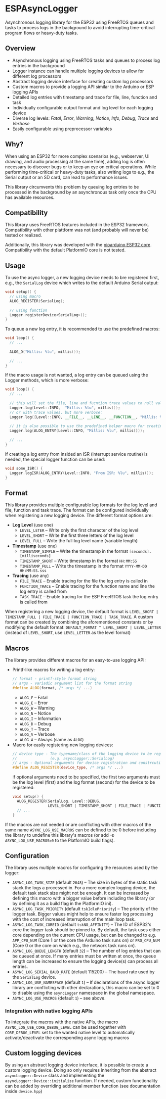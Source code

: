 # ESPAsyncLogger

Asynchronous logging library for the ESP32 using FreeRTOS queues and tasks to process logs in the background to avoid
interrupting time-critical program flows or heavy-duty tasks.

## Overview

- Asynchronous logging using FreeRTOS tasks and queues to process log entries in the background
- Logger instance can handle multiple logging devices to allow for different log processors
- Abstract logging device interface for creating custom log processors
- Custom macros to provide a logging API similar to the Arduino or ESP logging APIs
- Detailed log entries with timestamp and trace for file, line, function and task
- Individually configurable output format and log level for each logging device
- Diverse log levels: _Fatal_, _Error_, _Warning_, _Notice_, _Info_, _Debug_, _Trace_ and _Verbose_
- Easily configurable using preprocessor variables

## Why?

When using an ESP32 for more complex scenarios (e.g., webserver, UI drawing, and audio processing at the same time),
adding log is often necessary to discover bugs or to keep an eye on critical operations. While performing time-critical
or heavy-duty tasks, also writing logs to e.g., the Serial output or an SD card, can lead to performance issues.

This library circumvents this problem by queuing log entries to be processed in the background by an asynchronous task
only once the CPU has available resources.

## Compatibility

This library uses FreeRTOS features included in the ESP32 framework. Compatibility with other plattform was not (and
probably will never be) tested or realized.

Additionally, this library was developed with
the [pioarduino ESP32 core](https://github.com/pioarduino/platform-espressif32/). Compatibility with the default
PlatformIO core is not tested.

## Usage

To use the async logger, a new logging device needs to bre registered first, e.g., the `SerialLog` device which writes
to the default Arduino Serial output:

```c++
void setup() {
  // using macro
  ALOG_REGISTER(SerialLog);
  
  // using function
  Logger.registerDevice<SerialLog>();
} 
```

To queue a new log entry, it is recommended to use the predefined macros:

```c++
void loop() {
  // ...
  
  ALOG_D("Millis: %lu", millis());
  
  // ...
}
```

If the macro usage is not wanted, a log entry can be queued using the Logger methods, which is more verbose:

```c++
void loop() {
  // ...
  
  // this will set the file, line and fucntion trace values to null values:
  Logger.log(Level::INFO,  "Millis: %lu", millis());
  // or with trace values, but more verbose:
  Logger.log({Level::INFO, __FILE__, __LINE__, __FUNCTION__, "Millis: %lu", millis()});
  
  // it is also possible to use the predefined helper macro for creating a new entry:
  Logger.log(ALOG_ENTRY(Level::INFO, "Millis: %lu", millis()));
  
  // ...
}
```

If creating a log entry from insided an ISR (interrupt service routine) is needed, the special logger function can be
used:

```c++
void some_ISR() {
  Logger.logISR(ALOG_ENTRY(Level::INFO, "From ISR: %lu", millis());
}
```

## Format

This library provides multiple configurable log formats for the log level and file, function and task trace.
The format can be configured individually when registering a new logging device. The different format options are:

- **Log Level** (use one)
    - `LEVEL_LETER` – Write only the first character of the log level
    - `LEVEL_SHORT` – Write the first three letters of the log level
    - `LEVEL_FULL` – Write the full log level name (variable length)
- **Timestamp** (use one)
    - `TIMESTAMP_SIMPLE` – Write the timestamp in the format `[seconds].[milliseconds]`
    - `TIMESTAMP_SHORT` – Write timestamp in the format `HH:MM:SS`
    - `TIMESTAMP_FULL` – Write the timestamp in the format `YYYY-MM-DD HH:MM:SS.sss`
- **Tracing** (use any)
    - `FILE_TRACE` – Enable tracing for the file the log entry is called in
    - `FUNCTION_TRACE` – Enable tracing for the function name and line the log entry is called from
    - `TASK_TRACE` – Enable tracing for the ESP FreeRTOS task the log entry is called from

When registering a new logging device, the default format is
`LEVEL_SHORT | TIMESTAMP_FULL | FILE_TRACE | FUNCTION_TRACE | TASK_TRACE`. A custom format can be created by combining
the aforementioned constants or by modifying the default format: `DEFAULT_FORMAT ^ LEVEL_SHORT | LEVEL_LETTER` (instead
of `LEVEL_SHORT`, use `LEVEL_LETTER` as the level format)

## Macros

The library provides different macros for an easy-to-use logging API:

- Printf-like macros for writing a log entry:
  ```c++
  // format - printf-style format string
  // args - variadic argument list for the format string
  #define ALOG(format, /* args */ ...)
  ```
    - `ALOG_F` – Fatal
    - `ALOG_E` – Error
    - `ALOG_W` – Warning
    - `ALOG_N` – Notice
    - `ALOG_I` – Information
    - `ALOG_D` – Debug
    - `ALOG_T` – Trace
    - `ALOG_V` – Verbose
    - `ALOG_A` – Always (same as `ALOG`)
- Macro for easily registering new logging devices:
  ```c++
  // device type - The typename/class of the logging device to be registred 
  //               (e.g. asyncLogger::SerialLog)
  // args - Optional arguments for device registration and constrcution
  #define ALOG_REGISTER(device_type, /* args */ ...)
  ```
  If optional arguments need to be specified, the first two arguments must be the log level (first)
  and the log format (second) for the device to be registered:
  ```c++
  void setup() {
    ALOG_REGISTER(SerialLog, Level::DEBUG, 
                  LEVEL_SHORT | TIMESTAMP_SHORT | FILE_TRACE | FUNCTION_TRACE);
    // ...
  } 
  ```

If the macros are not needed or are conflicting with other macros of the same name `ASYNC_LOG_USE_MACROS` can be defined
to be 0 before including the library to undefine this library's macros (or add `-D ASYNC_LOG_USE_MACROS=0` to the
PlatformIO build flags).

## Configuration

The library uses multiple macros for configuring the resources used by the logger:

- `ASYNC_LOG_TASK_SIZE` (default `2048`) – The size in bytes of the static task stack the logs a processed in. For a
  more complex logging device, the default task stack size might not be enough. It can be increased by defining this
  macro with a bigger value before including the library (or by defining it as a build flag in the PlatformIO ini).
- `ASYNC_LOG_TASK_PRIORITY` (default `tskIdlePriority`) – The priority of the logger task. Bigger values might help to
  ensure faster log processing with the cost of increased interruption of the main loop task.
- `ASYNC_LOG_TASK_COREID` (default `tskNO_AFFINITY`) – The ID of ESP32's core the logger task should be pinned to. By
  default, the task uses either core depending on the current CPU usage, but can be changed to e.g. `APP_CPU_NUM` (Core
  1 or the core the Arduino task runs on) or `PRO_CPU_NUM` (Core 0 or the core on which e.g., the network task runs on).
- `ASYNC_LOG_QUEUE_LENGTH` (default `32`) – The number of log entries that can be queued at once. If many entries must
  be written at once, the queue length can be increased to ensure the logging device(s) can process all entries.
- `ASYNC_LOG_SERIAL_BAUD_RATE` (default 115200) – The baud rate used by the `SerialLog` device.
- `ASYNC_LOG_USE_NAMESPACE` (default `1`) – If declarations of the async logger library are conflicting with other
  declarations, this macro can be set to 0 to disable using the `asyncLogger` namespace in the global namespace.
- `ASYNC_LOG_USE_MACROS` (default `1`) – see above.

### Integration with native logging APIs

To integrate the macros with the native APIs, the macro `ASYNC_LOG_USE_CORE_DEBUG_LEVEL` can be used together with
`CORE_DEBUG_LEVEL` set to the wanted native level to automatically activate/deactivate the corresponding async logging
macros

## Custom logging devices

By using an abstract logging device interface, it is possible to create a custom logging device. Doing so only requires
inheriting from the abstract `asyncLogger::Device` class and implementing the `asyncLogger::Device::initialize`
function. If needed, custom functionality can be added by overriding additional member function (see documentation
inside `device.hpp`) 
